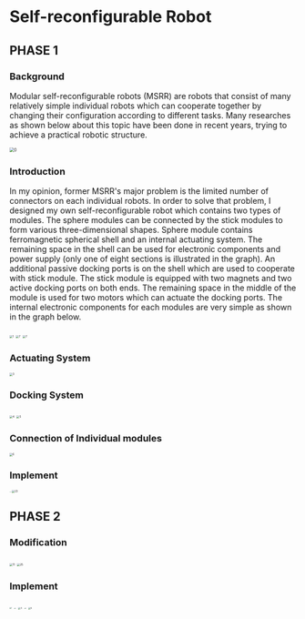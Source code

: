 # Self-reconfigurable Robot

## PHASE 1

### Background

Modular self-reconfigurable robots (MSRR) are robots that consist of many relatively simple individual robots which can cooperate together by changing their configuration according to different tasks. Many researches as shown below about this topic have been done in recent years, trying to achieve a practical robotic structure.  

<img src=".\Pictures\phase_1\0.jpg" alt="0" style="zoom:50%;" />

### Introduction

In my opinion, former MSRR's major problem is the limited number of connectors on each individual robots. In order to solve that problem, I designed my own self-reconfigurable robot which contains two types of modules. The sphere modules can be connected by the stick modules to form various three-dimensional shapes. Sphere module contains ferromagnetic spherical shell and an internal actuating system. The remaining space in the shell can be used for electronic components and power supply (only one of eight sections is illustrated in the graph). An additional passive docking ports is on the shell which are used to cooperate with stick module. The stick module is equipped with two magnets and two active docking ports on both ends. The remaining space in the middle of the module is used for two motors which can actuate the docking ports. The internal  electronic components for each modules are very simple as shown in the graph below.

<img src=".\Pictures\phase_1\1.jpg" alt="1" style="zoom: 33%;" /> 

<img src=".\Pictures\phase_1\2.jpg" alt="7" style="zoom: 33%;" /> 

<img src=".\Pictures\phase_1\7.jpg" alt="7" style="zoom:33%;" />

### Actuating System

<img src=".\Pictures\phase_1\3.jpg" alt="3" style="zoom:33%;" />

### Docking System

<img src=".\Pictures\phase_1\4.jpg" alt="4" style="zoom:33%;" />

<img src=".\Pictures\phase_1\5.jpg" alt="5" style="zoom:33%;" />

### Connection of Individual modules

<img src=".\Pictures\phase_1\6.jpg" alt="6" style="zoom:33%;" />

### Implement

<img src=".\Pictures\phase_1\21.JPG" alt="21" style="zoom: 8%;" /><img src=".\Pictures\phase_1\22.JPG" alt="22" style="zoom:6%;" /><img src=".\Pictures\phase_1\23.JPG" alt="23" style="zoom: 30%;" />





## PHASE 2

### Modification

<img src=".\Pictures\phase_2\11.PNG" alt="11" style="zoom:33%;" />

<img src=".\Pictures\phase_2\25.jpg" alt="25" style="zoom:33%;" />

### Implement



<img src=".\Pictures\phase_2\1.JPG" alt="1" style="zoom: 20%;" />

<img src=".\Pictures\phase_2\2.JPG" alt="2" style="zoom:13%;" />

<img src=".\Pictures\phase_2\3.jpg" alt="3" style="zoom:25%;" />

<img src=".\Pictures\phase_2\4.JPG" alt="4" style="zoom:15%;" />

<img src=".\Pictures\phase_2\5.JPG" alt="5" style="zoom:25%;" />





